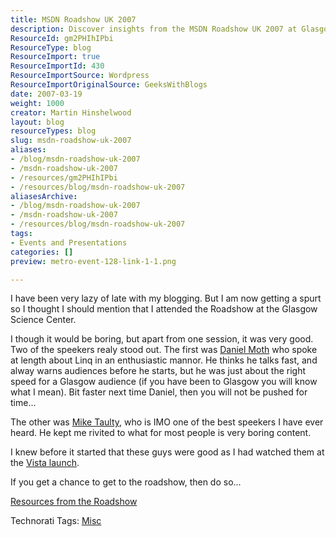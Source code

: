 ```yaml
---
title: MSDN Roadshow UK 2007
description: Discover insights from the MSDN Roadshow UK 2007 at Glasgow Science Center, featuring engaging talks by Daniel Moth and Mike Taulty. Don't miss out!
ResourceId: gm2PHIhIPbi
ResourceType: blog
ResourceImport: true
ResourceImportId: 430
ResourceImportSource: Wordpress
ResourceImportOriginalSource: GeeksWithBlogs
date: 2007-03-19
weight: 1000
creator: Martin Hinshelwood
layout: blog
resourceTypes: blog
slug: msdn-roadshow-uk-2007
aliases:
- /blog/msdn-roadshow-uk-2007
- /msdn-roadshow-uk-2007
- /resources/gm2PHIhIPbi
- /resources/blog/msdn-roadshow-uk-2007
aliasesArchive:
- /blog/msdn-roadshow-uk-2007
- /msdn-roadshow-uk-2007
- /resources/blog/msdn-roadshow-uk-2007
tags:
- Events and Presentations
categories: []
preview: metro-event-128-link-1-1.png

---
```

I have been very lazy of late with my blogging. But I am now getting a spurt so I thought I should mention that I attended the Roadshow at the Glasgow Science Center.

I though it would be boring, but apart from one session, it was very good. Two of the speekers realy stood out. The first was [Daniel Moth](http://www.danielmoth.com/Blog/) who spoke at length about Linq in an enthusiastic mannor. He thinks he talks fast, and alway warns audiences before he starts, but he was just about the right speed for a Glasgow audience (if you have been to Glasgow you will know what I mean). Bit faster next time Daniel, then you will not be pushed for time...

The other was [Mike Taulty](http://mtaulty.com/blog), who is IMO one of the best speekers I have ever heard. He kept me rivited to what for most people is very boring content.

I knew before it started that these guys were good as I had watched them at the [Vista launch](http://www.microsoft.com/uk/launch2007/dev/review.mspx).

If you get a chance to get to the roadshow, then do so...

[Resources from the Roadshow](http://blogs.msdn.com/ukdevteam/archive/2007/02/15/uk-msdn-roadshow-2007-resources.aspx)

Technorati Tags: [Misc](http://technorati.com/tags/Misc)
